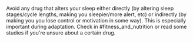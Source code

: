 Avoid any drug that alters your sleep either directly (by altering sleep stages/cycle lengths, making you sleepier/more alert, etc) or indirectly (by making you you lose control or motivation in some way). This is especially important during adaptation. Check in #fitness_and_nutrition or read some studies if you're unsure about a certain drug.